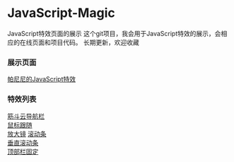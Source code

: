 # JavaScript-Magic
JavaScript特效页面的展示
这个git项目，我会用于JavaScript特效的展示，会相应的在线页面和项目代码。
长期更新，欢迎收藏

### 展示页面
 [帕尼尼的JavaScript特效](https://the-never.github.io/JavaScript-Magic/)

### 特效列表

 [筋斗云导航栏](https://the-never.github.io/JavaScript-Magic/筋斗云)    
 [鼠标跟随](https://the-never.github.io/JavaScript-Magic/鼠标跟随)    
 [放大镜](https://the-never.github.io/JavaScript-Magic/放大镜)
 [滚动条](https://the-never.github.io/JavaScript-Magic/滚动条)                                                                             
 [垂直滚动条](https://the-never.github.io/JavaScript-Magic/垂直滚动条)                                                                       
 [顶部栏固定](https://the-never.github.io/JavaScript-Magic/顶部栏固定)

